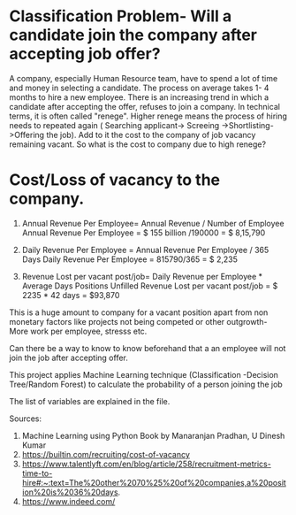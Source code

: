 # Classification Problem- Will a candidate join the company after accepting job offer?

A company, especially Human Resource team, have to spend a lot of time and money in selecting a candidate. The process on average takes 1- 4 months to hire a new employee. There is an increasing trend in which a candidate after accepting the offer, refuses to join a company. In technical terms, it is often called "renege". Higher renege means the process of hiring needs to repeated again ( Searching applicant-> Screeing ->Shortlisting->Offering the job). Add to it the cost to the company of job vacancy remaining vacant. So what is the cost to company due to high renege?

# Cost/Loss of vacancy to the company.

1. Annual Revenue Per Employee= Annual Revenue / Number of Employee
   Annual Revenue Per Employee = $ 155 billion /190000 = $ 8,15,790
   
2. Daily Revenue Per Employee = Annual Revenue Per Employee / 365 Days
   Daily Revenue Per Employee = 815790/365 = $ 2,235
   
3. Revenue Lost per vacant post/job= Daily Revenue per Employee * Average Days Positions Unfilled
   Revenue Lost per vacant post/job = $ 2235 * 42 days =  $93,870

This is a huge amount to company for a vacant position apart from non monetary factors like projects not being competed or other outgrowth- More work per employee, stresss etc.

Can there be a way to know to know beforehand that a an employee will not join the job after accepting offer.

This project applies Machine Learning technique (Classification -Decision Tree/Random Forest) to calculate the probability of a person joining the job

The list of variables are explained in the file.


Sources: 
1. Machine Learning using Python Book by Manaranjan Pradhan, U Dinesh Kumar
2. https://builtin.com/recruiting/cost-of-vacancy
3. https://www.talentlyft.com/en/blog/article/258/recruitment-metrics-time-to-hire#:~:text=The%20other%2070%25%20of%20companies,a%20position%20is%2036%20days.
4. https://www.indeed.com/
